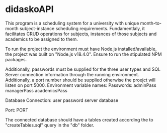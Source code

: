 # didaskoAPI
This program is a scheduling system for a university with unique month-to-month subject-instance scheduling requirements. Fundamentlaly, it facilitates CRUD operations for subjects, instances of those subjects and academics to be assigned to them.

To run the project the environment must have Node.js installed/available, the project was built on "Node.js v18.4.0". Ensure to run the stipulated NPM packages.

Additionally, passwords must be supplied for the three user types and SQL Server connection information through the running environment. Additionally, a port number should be supplied otherwise the proejct will listen on port 5000.
Environment variable names:
Passwords:
adminPass
managerPass
academicsPass

Database Connection:
user
password
server
database

Port:
PORT

The connected database should have a tables created according the to "createTables.sql" query in the "db" folder.
